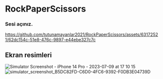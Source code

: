 # RockPaperScissors
### Sesi açınız.

https://github.com/tutunamayanlar2021/RockPaperScissors/assets/63172521/62dc154c-51e8-476c-9897-e44ebe327c7c

## Ekran resimleri

![Simulator Screenshot - iPhone 14 Pro - 2023-07-09 at 17 10 15](https://github.com/tutunamayanlar2021/RockPaperScissors/assets/63172521/2419a074-7107-4f03-bd38-46c52aa1fb16)
![simulator_screenshot_B5DC82FD-C6D0-4FC6-9392-F0DB3E04739D](https://github.com/tutunamayanlar2021/RockPaperScissors/assets/63172521/2fee575c-9ab6-48e8-b6c4-28161a8fe528)
